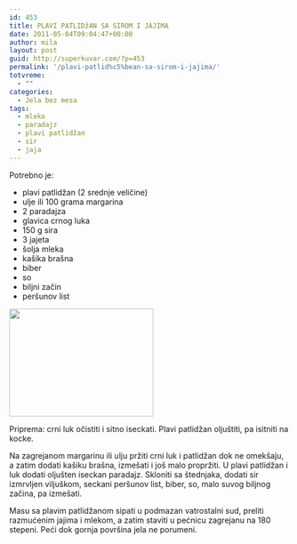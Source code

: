 ```yaml
---
id: 453
title: PLAVI PATLIDžAN SA SIROM I JAJIMA
date: 2011-05-04T09:04:47+00:00
author: mila
layout: post
guid: http://superkuvar.com/?p=453
permalink: '/plavi-patlid%c5%bean-sa-sirom-i-jajima/'
totvreme:
  - ""
categories:
  - Jela bez mesa
tags:
  - mleko
  - paradajz
  - plavi patlidžan
  - sir
  - jaja
---
```

Potrebno je:

  * plavi patlidžan (2 srednje veličine)
  * ulje ili 100 grama margarina
  * 2 paradajza
  * glavica crnog luka
  * 150 g sira
  * 3 jajeta
  * šolja mleka
  * kašika brašna
  * biber
  * so
  * biljni začin
  * peršunov list

<img class="alignnone size-full wp-image-663" title="zapecenipatlidzan" src="//superkuvar.com/wp-content/uploads/2011/05/zapecenipatlidzan.jpg" alt="" width="259" height="194" /> 

Priprema: crni luk očistiti i sitno iseckati. Plavi patlidžan oljuštiti, pa isitniti na kocke.

Na zagrejanom margarinu ili ulju pržiti crni luk i patlidžan dok ne omekšaju, a zatim dodati kašiku brašna, izmešati i još malo propržiti. U plavi patlidžan i luk dodati oljušten iseckan paradajz. Skloniti sa štednjaka, dodati sir izmrvljen viljuškom, seckani peršunov list, biber, so, malo suvog biljnog začina, pa izmešati.

Masu sa plavim patlidžanom sipati u podmazan vatrostalni sud, preliti razmućenim jajima i mlekom, a zatim staviti u pećnicu zagrejanu na 180 stepeni. Peći dok gornja površina jela ne porumeni.